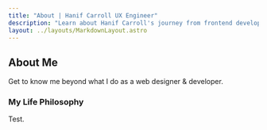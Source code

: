 ```yaml
---
title: "About | Hanif Carroll UX Engineer"
description: "Learn about Hanif Carroll's journey from frontend developer to UX Engineer, his passion for user-centered design, and what drives him to create digital products that bring people together."
layout: ../layouts/MarkdownLayout.astro
---
```


## About Me

Get to know me beyond what I do as a web designer & developer.

### My Life Philosophy

Test.
